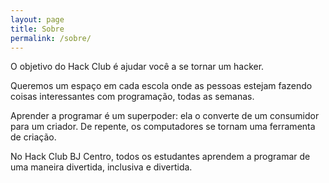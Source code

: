 ```yaml
---
layout: page
title: Sobre
permalink: /sobre/
---
```


O objetivo do Hack Club é ajudar você a se tornar um hacker. 

Queremos um espaço em cada escola onde as pessoas estejam fazendo coisas interessantes com programação, todas as semanas.

Aprender a programar é um superpoder: ela o converte de um consumidor para um criador. De repente, os computadores se tornam uma ferramenta de criação.

No Hack Club BJ Centro, todos os estudantes aprendem a programar de uma maneira divertida, inclusiva e divertida.



